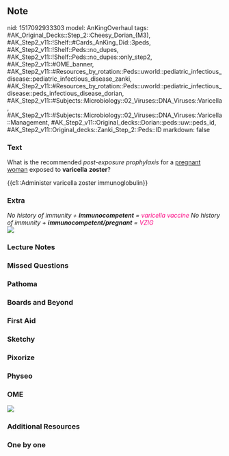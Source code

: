 ## Note
nid: 1517092933303
model: AnKingOverhaul
tags: #AK_Original_Decks::Step_2::Cheesy_Dorian_(M3), #AK_Step2_v11::!Shelf::#Cards_AnKing_Did::3peds, #AK_Step2_v11::!Shelf::Peds::no_dupes, #AK_Step2_v11::!Shelf::Peds::no_dupes::only_step2, #AK_Step2_v11::#OME_banner, #AK_Step2_v11::#Resources_by_rotation::Peds::uworld::pediatric_infectious_disease::pediatric_infectious_disease_zanki, #AK_Step2_v11::#Resources_by_rotation::Peds::uworld::pediatric_infectious_disease::peds_infectious_disease_dorian, #AK_Step2_v11::#Subjects::Microbiology::02_Viruses::DNA_Viruses::Varicella, #AK_Step2_v11::#Subjects::Microbiology::02_Viruses::DNA_Viruses::Varicella::Management, #AK_Step2_v11::Original_decks::Dorian::peds::uw::peds_id, #AK_Step2_v11::Original_decks::Zanki_Step_2::Peds::ID
markdown: false

### Text
What is the recommended <i>post-exposure prophylaxis</i> for a
<u>pregnant woman</u> exposed to <b>varicella</b> <b>zoster</b>?
<div>
  {{c1::Administer varicella zoster immunoglobulin}}
</div>

### Extra
<div>
  <div>
    <i>No history of immunity + <b>immunocompetent</b> =
    <font color="#FC0280">varicella vaccine</font></i> <i>No
    history of immunity +</i>
    <i><b>immunocompetent/pregnant</b></i> <i>=</i> <i><font color=
    "#FC0280">VZIG</font></i>
  </div>
</div><img class="resizer" src="ya%20got%20me%20(2).png">

### Lecture Notes


### Missed Questions


### Pathoma


### Boards and Beyond


### First Aid


### Sketchy


### Pixorize


### Physeo


### OME
<div class="ome-widget">
  <a href="https://onlinemeded.org?ref=anki"><img src=
  "_OME_AnkiFlashcards_General_7.png"></a>
</div>

### Additional Resources


### One by one

